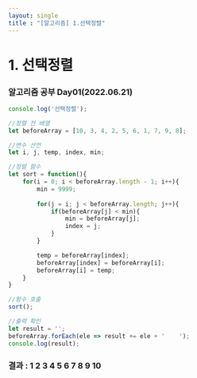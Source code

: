 ```yaml
---
layout: single
title : "[알고리즘] 1.선택정렬"
---
```


# 1. 선택정렬

### 알고리즘 공부 Day01(2022.06.21)

```js
console.log('선택정렬');

//정렬 전 배열
let beforeArray = [10, 3, 4, 2, 5, 6, 1, 7, 9, 8];

//변수 선언
let i, j, temp, index, min;

//정렬 함수
let sort = function(){
    for(i = 0; i < beforeArray.length - 1; i++){
        min = 9999;
    
        for(j = i; j < beforeArray.length; j++){
            if(beforeArray[j] < min){
                min = beforeArray[j];
                index = j;
            }
        }

        temp = beforeArray[index];
        beforeArray[index] = beforeArray[i];
        beforeArray[i] = temp;
    }
}

//함수 호출
sort();

//출력 확인
let result = '';
beforeArray.forEach(ele => result += ele + '    ');
console.log(result);
```

### 결과 : 1    2    3    4    5    6    7    8    9    10    


